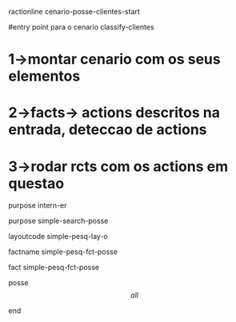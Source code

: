  ractionline cenario-posse-clientes-start
 #entry point para o cenario classify-clientes
 # 1->montar cenario com os seus elementos
 # 2->facts-> actions descritos na entrada, deteccao de actions
 # 3->rodar rcts com os actions em questao
 purpose intern-er
 purpose simple-search-posse
 layoutcode simple-pesq-lay-o
 factname simple-pesq-fct-posse

 fact  simple-pesq-fct-posse
  posse $$all$$

end
